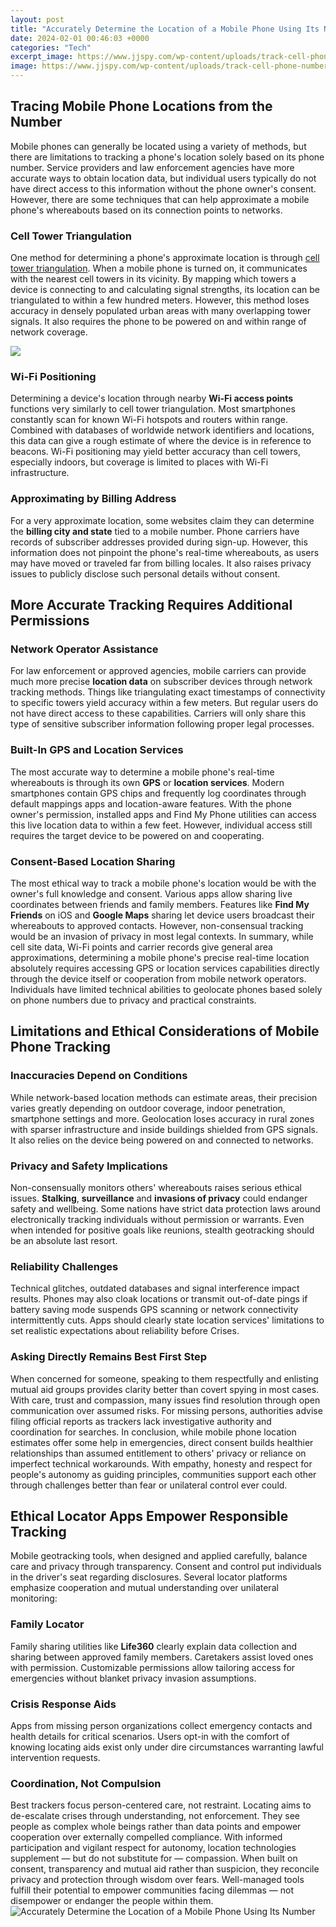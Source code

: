 ```yaml
---
layout: post
title: "Accurately Determine the Location of a Mobile Phone Using Its Number"
date: 2024-02-01 00:46:03 +0000
categories: "Tech"
excerpt_image: https://www.jjspy.com/wp-content/uploads/track-cell-phone-number-location.jpg
image: https://www.jjspy.com/wp-content/uploads/track-cell-phone-number-location.jpg
---
```


## Tracing Mobile Phone Locations from the Number 
Mobile phones can generally be located using a variety of methods, but there are limitations to tracking a phone's location solely based on its phone number. Service providers and law enforcement agencies have more accurate ways to obtain location data, but individual users typically do not have direct access to this information without the phone owner's consent. However, there are some techniques that can help approximate a mobile phone's whereabouts based on its connection points to networks.
### Cell Tower Triangulation
One method for determining a phone's approximate location is through [cell tower triangulation](https://store.fi.io.vn/chihuahuas-blue-chihuahua-dog-weightlifting-in-fitness-gym-chihuahua-dog). When a mobile phone is turned on, it communicates with the nearest cell towers in its vicinity. By mapping which towers a device is connecting to and calculating signal strengths, its location can be triangulated to within a few hundred meters. However, this method loses accuracy in densely populated urban areas with many overlapping tower signals. It also requires the phone to be powered on and within range of network coverage.

![](https://i.ytimg.com/vi/dUAso_y_xFk/maxresdefault.jpg)
### Wi-Fi Positioning  
Determining a device's location through nearby **Wi-Fi access points** functions very similarly to cell tower triangulation. Most smartphones constantly scan for known Wi-Fi hotspots and routers within range. Combined with databases of worldwide network identifiers and locations, this data can give a rough estimate of where the device is in reference to beacons. Wi-Fi positioning may yield better accuracy than cell towers, especially indoors, but coverage is limited to places with Wi-Fi infrastructure.
### Approximating by Billing Address 
For a very approximate location, some websites claim they can determine the **billing city and state** tied to a mobile number. Phone carriers have records of subscriber addresses provided during sign-up. However, this information does not pinpoint the phone's real-time whereabouts, as users may have moved or traveled far from billing locales. It also raises privacy issues to publicly disclose such personal details without consent.
## More Accurate Tracking Requires Additional Permissions
### Network Operator Assistance
For law enforcement or approved agencies, mobile carriers can provide much more precise **location data** on subscriber devices through network tracking methods. Things like triangulating exact timestamps of connectivity to specific towers yield accuracy within a few meters. But regular users do not have direct access to these capabilities. Carriers will only share this type of sensitive subscriber information following proper legal processes.
### Built-In GPS and Location Services  
The most accurate way to determine a mobile phone's real-time whereabouts is through its own **GPS** or **location services**. Modern smartphones contain GPS chips and frequently log coordinates through default mappings apps and location-aware features. With the phone owner's permission, installed apps and Find My Phone utilities can access this live location data to within a few feet. However, individual access still requires the target device to be powered on and cooperating.
### Consent-Based Location Sharing
The most ethical way to track a mobile phone's location would be with the owner's full knowledge and consent. Various apps allow sharing live coordinates between friends and family members. Features like **Find My Friends** on iOS and **Google Maps** sharing let device users broadcast their whereabouts to approved contacts. However, non-consensual tracking would be an invasion of privacy in most legal contexts. 
In summary, while cell site data, Wi-Fi points and carrier records give general area approximations, determining a mobile phone's precise real-time location absolutely requires accessing GPS or location services capabilities directly through the device itself or cooperation from mobile network operators. Individuals have limited technical abilities to geolocate phones based solely on phone numbers due to privacy and practical constraints.
## Limitations and Ethical Considerations of Mobile Phone Tracking
### Inaccuracies Depend on Conditions
While network-based location methods can estimate areas, their precision varies greatly depending on outdoor coverage, indoor penetration, smartphone settings and more. Geolocation loses accuracy in rural zones with sparser infrastructure and inside buildings shielded from GPS signals. It also relies on the device being powered on and connected to networks.
### Privacy and Safety Implications  
Non-consensually monitors others' whereabouts raises serious ethical issues. **Stalking**, **surveillance** and **invasions of privacy** could endanger safety and wellbeing. Some nations have strict data protection laws around electronically tracking individuals without permission or warrants. Even when intended for positive goals like reunions, stealth geotracking should be an absolute last resort. 
### Reliability Challenges 
Technical glitches, outdated databases and signal interference impact results. Phones may also cloak locations or transmit out-of-date pings if battery saving mode suspends GPS scanning or network connectivity intermittently cuts. Apps should clearly state location services' limitations to set realistic expectations about reliability before Crises.
### Asking Directly Remains Best First Step
When concerned for someone, speaking to them respectfully and enlisting mutual aid groups provides clarity better than covert spying in most cases. With care, trust and compassion, many issues find resolution through open communication over assumed risks. For missing persons, authorities advise filing official reports as trackers lack investigative authority and coordination for searches.
In conclusion, while mobile phone location estimates offer some help in emergencies, direct consent builds healthier relationships than assumed entitlement to others' privacy or reliance on imperfect technical workarounds. With empathy, honesty and respect for people's autonomy as guiding principles, communities support each other through challenges better than fear or unilateral control ever could.
## Ethical Locator Apps Empower Responsible Tracking
Mobile geotracking tools, when designed and applied carefully, balance care and privacy through transparency. Consent and control put individuals in the driver's seat regarding disclosures. Several locator platforms emphasize cooperation and mutual understanding over unilateral monitoring:
### Family Locator  
Family sharing utilities like **Life360** clearly explain data collection and sharing between approved family members. Caretakers assist loved ones with permission. Customizable permissions allow tailoring access for emergencies without blanket privacy invasion assumptions. 
### Crisis Response Aids  
Apps from missing person organizations collect emergency contacts and health details for critical scenarios. Users opt-in with the comfort of knowing locating aids exist only under dire circumstances warranting lawful intervention requests.
### Coordination, Not Compulsion
Best trackers focus person-centered care, not restraint. Locating aims to de-escalate crises through understanding, not enforcement. They see people as complex whole beings rather than data points and empower cooperation over externally compelled compliance.
With informed participation and vigilant respect for autonomy, location technologies supplement — but do not substitute for — compassion. When built on consent, transparency and mutual aid rather than suspicion, they reconcile privacy and protection through wisdom over fears. Well-managed tools fulfill their potential to empower communities facing dilemmas — not disempower or endanger the people within them.
![Accurately Determine the Location of a Mobile Phone Using Its Number](https://www.jjspy.com/wp-content/uploads/track-cell-phone-number-location.jpg)